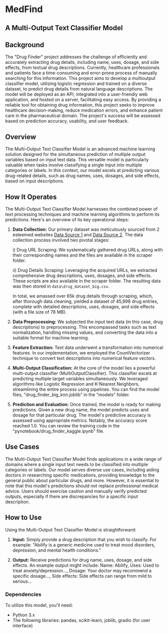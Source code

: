 # MedFind
## A Multi-Output Text Classifier Model 

## Background 
The "Drug Finder" project addresses the challenge of efficiently and accurately extracting drug details, including name, uses, dosage, and side effects, from textual drug descriptions. Currently, healthcare professionals and patients face a time-consuming and error-prone process of manually searching for this information. This project aims to develop a multioutput classifier model, utilizing logistic regression and trained on a diverse dataset, to predict drug details from natural language descriptions. The model will be deployed as an API, integrated into a user-friendly web application, and hosted on a server, facilitating easy access. By providing a reliable tool for obtaining drug information, this project seeks to improve healthcare decision-making, reduce medication errors, and enhance patient care in the pharmaceutical domain. The project's success will be assessed based on prediction accuracy, usability, and user feedback.

## Overview

The Multi-Output Text Classifier Model is an advanced machine learning solution designed for the simultaneous prediction of multiple output variables based on input text data. This versatile model is particularly valuable when tasks involve classifying a single input into multiple categories or labels. In this context, our model excels at predicting various drug-related details, such as drug names, uses, dosages, and side effects, based on input descriptions.

## How It Operates

The Multi-Output Text Classifier Model harnesses the combined power of text processing techniques and machine learning algorithms to perform its predictions. Here's an overview of its key operational steps:

1. **Data Collection:** Our primary dataset was meticulously sourced from 2 esteemed websites [Data Source 1](https://www.healthline.com) and [Data Source 2](https://www.drugs.com). The data collection process involved two pivotal stages:

    i) Drug URL Scraping: We systematically gathered drug URLs, along with their corresponding names and the files are available in the scraper folder.
    
    ii) Drug Details Scraping: Leveraging the acquired URLs, we extracted comprehensive drug descriptions, uses, dosages, and side effects. These scripts are also available in the scraper folder. The resulting data was then stored in `data\drug_dataset_big.csv`.

    In total, we amassed over 65k drug details through scraping, which, after thorough data cleaning, yielded a dataset of 45,898 drug entries, complete with detailed descriptions, uses, dosages, and side effects (with a file size of 78 MB).

2. **Data Preprocessing:** We subjected the input text data (in this case, drug descriptions) to preprocessing. This encompassed tasks such as text normalization, handling missing values, and converting the data into a suitable format for machine learning.

3. **Feature Extraction:** Text data underwent a transformation into numerical features. In our implementation, we employed the CountVectorizer technique to convert text descriptions into numerical feature vectors.

4. **Multi-Output Classification:** At the core of the model lies a powerful multi-output classifier (MultiOutputClassifier). This classifier excels at predicting multiple target variables simultaneously. We leveraged algorithms like Logistic Regression and K-Nearest Neighbors, streamlining the entire process using pipelines. You can find the model files, "drug_finder_big_knn.joblib" in the "models" folder.

5. **Prediction and Evaluation:** Once trained, the model is ready for making predictions. Given a new drug name, the model predicts uses and dosage for that particular drug. The model's predictive accuracy is assessed using appropriate metrics. Notably, the accuracy score reached 1.0. You can review the training code in the "pynotebook/drug_finder_kaggle.ipynb" file.


## Use Cases

The Multi-Output Text Classifier Model finds applications in a wide range of domains where a single input text needs to be classified into multiple categories or labels. Our model serves diverse use cases, including aiding doctors in researching specific medications, providing knowledge to the general public about particular drugs, and more. However, it is essential to note that this model's predictions should not replace professional medical advice. Users should exercise caution and manually verify predicted outputs, especially if there are discrepancies for a specific input description.

## How to Use

Using the Multi-Output Text Classifier Model is straightforward:

1. **Input:** Simply provide a drug description that you wish to classify. For example: "Abilify is a generic medicine used to treat mood disorders, depression, and mental health conditions."

2. **Output:** Receive predictions for drug name, uses, dosage, and side effects. An example output might include: Name: Abilify, Uses: Used to treat anxiety/depression..., Dosage: Your doctor may recommend a specific dosage..., Side effects: Side effects can range from mild to serious...

### Dependencies

To utilize this model, you'll need:

- Python 3.x
- The following libraries: pandas, scikit-learn, joblib, gradio (for user interface)
